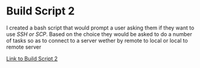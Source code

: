 # Build Script 2

<p>I created a bash script that would prompt a user asking them if they want to use <i>SSH or SCP</i>.
  Based on the choice they would be asked to do a number of tasks so as to connect to a server wether by remote to local or local to remote server</p>
  
 [Link to Build Script 2](/build_script_2.sh)



